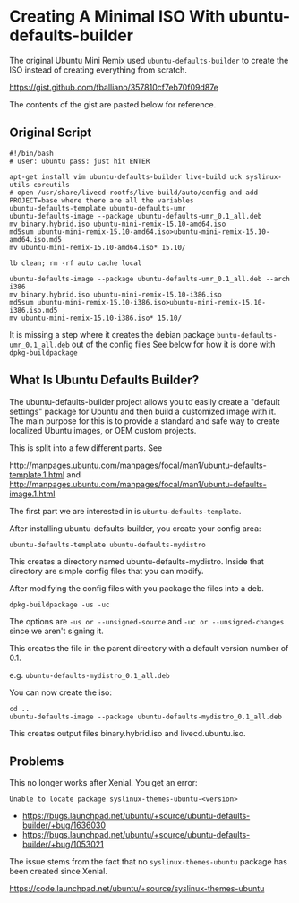 # Creating A Minimal ISO With ubuntu-defaults-builder

The original Ubuntu Mini Remix used `ubuntu-defaults-builder` to create the ISO instead of creating everything from scratch.

https://gist.github.com/fballiano/357810cf7eb70f09d87e

The contents of the gist are pasted below for reference.

## Original Script

    #!/bin/bash
    # user: ubuntu pass: just hit ENTER
    
    apt-get install vim ubuntu-defaults-builder live-build uck syslinux-utils coreutils
    # open /usr/share/livecd-rootfs/live-build/auto/config and add PROJECT=base where there are all the variables
    ubuntu-defaults-template ubuntu-defaults-umr
    ubuntu-defaults-image --package ubuntu-defaults-umr_0.1_all.deb
    mv binary.hybrid.iso ubuntu-mini-remix-15.10-amd64.iso
    md5sum ubuntu-mini-remix-15.10-amd64.iso>ubuntu-mini-remix-15.10-amd64.iso.md5
    mv ubuntu-mini-remix-15.10-amd64.iso* 15.10/
    
    lb clean; rm -rf auto cache local
    
    ubuntu-defaults-image --package ubuntu-defaults-umr_0.1_all.deb --arch i386
    mv binary.hybrid.iso ubuntu-mini-remix-15.10-i386.iso
    md5sum ubuntu-mini-remix-15.10-i386.iso>ubuntu-mini-remix-15.10-i386.iso.md5
    mv ubuntu-mini-remix-15.10-i386.iso* 15.10/

It is missing a step where it creates the debian package `buntu-defaults-umr_0.1_all.deb` out of the config files
See below for how it is done with `dpkg-buildpackage`

## What Is Ubuntu Defaults Builder?

The ubuntu-defaults-builder project allows you to easily create a "default settings" package for Ubuntu and then build a customized image with it.
The main purpose for this is to  provide a standard and safe way to create localized Ubuntu images, or OEM custom projects.
       
This is split into a few different parts. See

http://manpages.ubuntu.com/manpages/focal/man1/ubuntu-defaults-template.1.html
and
http://manpages.ubuntu.com/manpages/focal/man1/ubuntu-defaults-image.1.html

The first part we are interested in is `ubuntu-defaults-template`.

After installing ubuntu-defaults-builder, you create your config area:

    ubuntu-defaults-template ubuntu-defaults-mydistro

This creates a directory named ubuntu-defaults-mydistro. Inside that directory are simple config files that you can modify.

After modifying the config files with you package the files into a deb.

    dpkg-buildpackage -us -uc

The options are `-us or --unsigned-source` and `-uc or --unsigned-changes` since we aren't signing it.

This creates the file in the parent directory with a default version number of 0.1.

e.g. `ubuntu-defaults-mydistro_0.1_all.deb`

You can now create the iso:

    cd ..
    ubuntu-defaults-image --package ubuntu-defaults-mydistro_0.1_all.deb

This creates output files binary.hybrid.iso and livecd.ubuntu.iso.

## Problems

This no longer works after Xenial. You get an error:

    Unable to locate package syslinux-themes-ubuntu-<version>

 - https://bugs.launchpad.net/ubuntu/+source/ubuntu-defaults-builder/+bug/1636030
 - https://bugs.launchpad.net/ubuntu/+source/ubuntu-defaults-builder/+bug/1053021

The issue stems from the fact that no `syslinux-themes-ubuntu` package has been created since Xenial.

https://code.launchpad.net/ubuntu/+source/syslinux-themes-ubuntu
